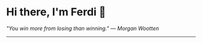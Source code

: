 <h1>Hi there, I'm Ferdi 👋</h1>

<p><em>
  "You win more from losing than winning." — Morgan Wootten
</em></p>

---
